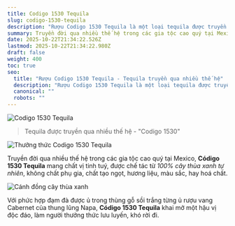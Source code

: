 ```yaml
---
title: Codigo 1530 Tequila
slug: codigo-1530-tequila
description: "Rượu Codigo 1530 Tequila là một loại tequila được truyền qua nhiều thế hệ trong các gia đình quý tộc tại Mexico"
summary: Truyền đời qua nhiều thế hệ trong các gia tộc cao quý tại Mexico, Código 1530 Tequila mang chất vị tinh tuý.
date: 2025-10-22T21:34:22.526Z
lastmod: 2025-10-22T21:34:22.980Z
draft: false
weight: 400
toc: true
seo:
  title: "Rượu Codigo 1530 Tequila - Tequila truyền qua nhiều thế hệ"
  description: "Rượu Codigo 1530 Tequila là một loại tequila được truyền qua nhiều thế hệ trong các gia đình quý tộc tại Mexico"
  canonical: ""
  robots: ""
---
```


![Codigo 1530 Tequila](images/cac-loai-codigo-1530-tequila.jpg "Các loại rượu Codigo 1530 Tequila")

> Tequila được truyền qua nhiều thế hệ - "Codigo 1530"

![Thưởng thức Codigo 1530 Tequila](images/codigo-1530-tequila-show.jpg "Thưởng thức rượu Codigo 1530 Tequila")

Truyền đời qua nhiều thế hệ trong các gia tộc cao quý tại Mexico, **Código 1530 Tequila** mang chất vị tinh tuý, được chế tác từ _100% cây thùa xanh tự nhiên_, không chất phụ gia, chất tạo ngọt, hương liệu, màu sắc, hay hoá chất.

![Cánh đồng cây thùa xanh](images/canh-dong-cay-thua-1.jpg "Cánh đồng cây thùa xanh để làm Tequila")

Với phức hợp đạm đà được ủ trong thùng gỗ sồi trắng từng ủ rượu vang Cabernet của thung lũng Napa, **Código 1530 Tequila** khai mở một hậu vị độc đáo, làm người thưởng thức lưu luyến, khó rời đi.
